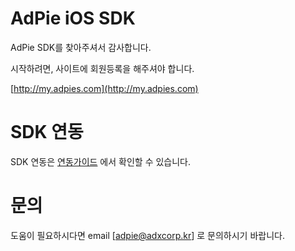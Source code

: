 # AdPie iOS SDK
AdPie SDK를 찾아주셔서 감사합니다.

시작하려면, 사이트에 회원등록을 해주셔야 합니다.

[http://my.adpies.com](http://my.adpies.com)

# SDK 연동
SDK 연동은 [연동가이드](https://docs.adpies.com/ios/project-settings) 에서 확인할 수 있습니다.

# 문의
도움이 필요하시다면 email [adpie@adxcorp.kr] 로 문의하시기 바랍니다.
